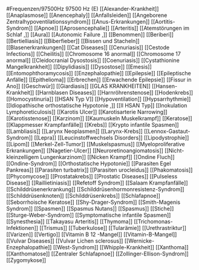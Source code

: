 #Frequenzen/97500Hz
97500 Hz (E)
[[Alexander-Krankheit]]
[[Anaplasmose]]
[[Anencephaly]]
[[Anfallsleiden]]
[[Angeborene Zentralhypoventilationssyndrom]]
[[Anus-Erkrankungen]]
[[Aortitis-Syndrom]]
[[Apnoe]]
[[Aprosencephalie]]
[[Arteritis]]
[[Atemstörungen im Schlaf ,]]
[[Aura]]
[[Autonomic Failure ,]]
[[Benommen]]
[[Beriberi]]
[[Bertielliasis]]
[[Biberfieber]]
[[Bissen und Stacheln]]
[[Blasenerkrankungen]]
[[Cat Diseases]]
[[Cenuriasis]]
[[Cestode Infections]]
[[Cheilitis]]
[[Chromosome 16 anormal]]
[[Chromosome 17 anormal]]
[[Cleidocranial Dysostosis]]
[[Coenuriasis]]
[[Cystathionine Mangelkrankheit]]
[[Dipylidiasis]]
[[Dysostose]]
[[Emesis]]
[[Entomophthoramycosis]]
[[Enzephalopathie]]
[[Epilepsie]]
[[Epileptische Anfälle]]
[[Epithelioma]]
[[Erbrechen]]
[[Erwachende Epilepsie]]
[[Fissur in Ano]]
[[Geschwür]]
[[Giardiasis]]
[[GLAS KRANKHEITEN]]
[[Hansen-Krankheit]]
[[Harnblasen Diseases]]
[[Harnröhrenstenose]]
[[Hodenkrebs]]
[[Homocystinuria]]
[[HSAN Typ V]]
[[Hypoventilation]]
[[Hypsarrhythmie]]
[[Idiopathische orthostatische Hypotonie ,]]
[[II HSAN Typ]]
[[Inokulation Lymphoreticulosis]]
[[Karotis Ulcer]]
[[Karotisarterie Narrowing]]
[[Karotisstenose]]
[[Karzinom]]
[[Kaumuskeln Muskelkrampf]]
[[Keratose]]
[[Klappmesser Krampfanfälle]]
[[Krebs]]
[[Krypto infantile Spasmen]]
[[Lambliasis]]
[[Larynx Neoplasmen]]
[[Larynx-Krebs]]
[[Lennox-Gastaut-Syndrom]]
[[Lepra]]
[[Leucinstoffwechsels Disorders]]
[[Lipodystrophie]]
[[Lipom]]
[[Merkel-Zell-Tumor]]
[[Muskelspasmus]]
[[Myeloproliferative Erkrankungen]]
[[Nagetier-Ulcer]]
[[Neuroretinoangiomatosis]]
[[Nicht-kleinzelligem Lungenkarzinom]]
[[Nicken Krampf]]
[[Ondine Fluch]]
[[Ondine-Syndrom]]
[[Orthostatische Hypotonie]]
[[Parasiten Egel Pankreas]]
[[Parasiten turbatrix]]
[[Parasiten urocleidus]]
[[Phakomatosis]]
[[Phycomycose]]
[[Prostatakrebs]]
[[Prostatic Diseases]]
[[Pulseless Disease]]
[[Raillietiniasis]]
[[Refetoff Syndrom]]
[[Salaam Krampfanfälle]]
[[Schilddrüsenerkrankung]]
[[Schilddrüsenhormonresistenz-Syndrom]]
[[Schilddrüsenknoten]]
[[Schilddrüsenkrebs]]
[[Schlafapnoe]]
[[Seborrhoische Keratose]]
[[Shy-Drager-Syndrom]]
[[Smith-Magenis Syndrom]]
[[Spasmen]]
[[Spasmus Nutans]]
[[Spasmus]]
[[Stiche]]
[[Sturge-Weber-Syndrom]]
[[Symptomatische infantile Spasmen]]
[[Synesthesia]]
[[Takayasu Arteritis]]
[[Thymoma]]
[[Trichomonas-Infektionen]]
[[Trismus]]
[[Tuberkulose]]
[[Tularämie]]
[[Urethrastriktur]]
[[Varizen]]
[[Vertigo]]
[[Vitamin B 12 -Mangel]]
[[Vitamin-B-Mangel]]
[[Vulvar Diseases]]
[[Vulvar Lichen sclerosus]]
[[Wernicke-Enzephalopathie]]
[[West-Syndrom]]
[[Whipple-Krankheit]]
[[Xanthoma]]
[[Xanthomatose]]
[[Zentraler Schlafapnoe]]
[[Zollinger-Ellison-Syndrom]]
[[Zygomykose]]